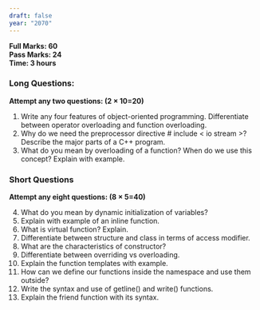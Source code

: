 ```yaml
---
draft: false
year: "2070"
---
```


**Full Marks: 60**\
**Pass Marks: 24**\
**Time: 3 hours**

### Long Questions:

**Attempt any two questions: (2 × 10=20)**

1. Write any four features of object-oriented programming. Differentiate between operator
   overloading and function overloading.
2. Why do we need the preprocessor directive # include < io stream >? Describe the major parts of a C++ program.
3. What do you mean by overloading of a function? When do we use this concept? Explain with example.

### Short Questions

**Attempt any eight questions: (8 × 5=40)**

4. What do you mean by dynamic initialization of variables?
5. Explain with example of an inline function.
6. What is virtual function? Explain.
7. Differentiate between structure and class in terms of access modifier.
8. What are the characteristics of constructor?
9. Differentiate between overriding vs overloading.
10. Explain the function templates with example.
11. How can we define our functions inside the namespace and use them outside?
12. Write the syntax and use of getline() and write() functions.
13. Explain the friend function with its syntax.
